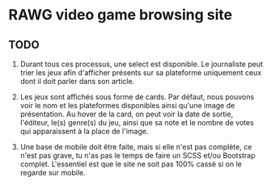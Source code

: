 # RAWG video game browsing site

## TODO

1. Durant tous ces processus, une select est disponible. Le journaliste peut trier les jeux afin d'afficher présents sur sa plateforme uniquement ceux dont il doit parler dans son article.

2. Les jeux sont affichés sous forme de cards. Par défaut, nous pouvons voir le nom et les plateformes disponibles ainsi qu'une image de présentation. Au hover de la card, on peut voir la date de sortie, l'éditeur, le(s) genre(s) du jeu, ainsi que sa note et le nombre de votes qui apparaissent à la place de l'image.

3. Une base de mobile doit être faite, mais si elle n'est pas complète, ce n'est pas grave, tu n'as pas le temps de faire un SCSS et/ou Bootstrap complet. L'essentiel est que le site ne soit pas 100% cassé si on le regarde sur mobile.